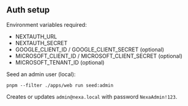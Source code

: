 ## Auth setup

Environment variables required:
- NEXTAUTH_URL
- NEXTAUTH_SECRET
- GOOGLE_CLIENT_ID / GOOGLE_CLIENT_SECRET (optional)
- MICROSOFT_CLIENT_ID / MICROSOFT_CLIENT_SECRET (optional)
- MICROSOFT_TENANT_ID (optional)

Seed an admin user (local):
```
pnpm --filter ./apps/web run seed:admin
```
Creates or updates `admin@nexa.local` with password `NexaAdmin!123`.


